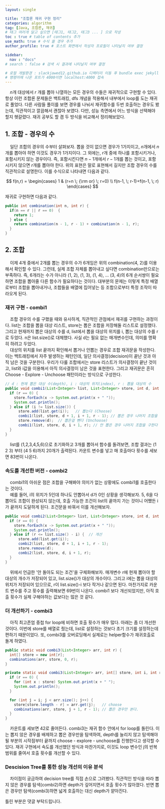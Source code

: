 ```yaml
---
layout: single

title: "조합론 재귀 구현 정리"
categories: algorithm
tag: [Java, 조합론, 재귀]
# 태그 여러개 달고 싶으면 [태그1, 태그2, 태그3 ... ] 으로 작성
toc : true # table of contents 추가
use_math: true # 수식 쓸 경우 추가
author_profile: true # 포스트 화면에서 작성자 프로필이 나타날지 여부 결정

sidebar:
  nav : "docs"
# search : false # 검색 시 결과에 나타날지 여부 결정

# 로컬 개발환경 : slackjawed12.github.io 디렉터리 이동 후 bundle exec jekyll serve 실행
# 명령어에 나온 포트가 4000이면 localhost:4000 접속
---
```


&nbsp; &nbsp; $n$개 대상에서 $r$ 개를 뽑아 나열하는 모든 경우의 수들은 재귀적으로 구현할 수 있다. 항상 이런 조합론 문제들은 백트래킹, dfs 개념을 적용해서 내부에서 loop를 도는 재귀로 풀었다. 다른 사람들 풀이를 보면 경우를 나눠서 재귀함수를 두번 호출하는 경우도 봤는데, 직관적이고 깔끔해서 괜찮아 보였다. 다만, 성능 측면에서 어느 방식을 선택해야 할지 헷갈렸다. 재귀 공부도 할 겸 두 방식을 비교해서 정리해보았다.

## 1. 조합 - 경우의 수
&nbsp; &nbsp; 일단 조합의 경우의 수부터 살펴보자. 뽑을 것이 없으면 경우가 1가지이고, $n$개에서 $n$개를 뽑아야 하면 이것도 경우가 1가지이다. 그 외에는, $r$개 중에 하나를 포함시키거나, 포함시키지 않는 경우이다. 즉, 포함시킨다면 $n-1$개에서 $r-1$개를 뽑는 것이고, 포함시키지 않으면 $r$개를 뽑아야 한다. 위의 표현은 말로 표현해서 길지만 조합 경우의 수를 직관적으로 설명한다. 이를 수식으로 나타내면 다음과 같다.

$$ f(n,r) = 
\begin{cases}
1 & (r=n \; {\rm or} \; r=0) \\
f(n-1, \; r-1)+f(n-1, \; r)
\end{cases} $$

재귀로 구현하면 다음과 같다.

```java
public int combination(int n, int r) {
  if(n == r || r == 0)  {
    return 1;
  } else {
    return combination(n - 1, r - 1) + combination(n - 1, r);
  }
}
```

## 2. 조합
&nbsp; &nbsp; 이제 4개 중에서 2개를 뽑는 경우의 수가 6개임은 위의 combination(4, 2)를 이용해서 확인할 수 있다. 그런데, 실제 조합 자체를 뽑아내고 싶다면 combination만으로는 부족하다. 즉, 6개라는 수가 아니라 (1, 2), (1, 3), (1, 4), ... (3, 4)의 6개 순서쌍이 필요하면 조합을 뽑아줄 다른 함수가 필요하다는 것이다. 대부분의 문제는 이렇게 특정 배열로부터 조합을 뽑아내거나, 조합들을 배열에 집어넣는 등 조합으로부터 특정 조작이 따라오게 된다.

### 재귀 구현 - combi1

&nbsp; &nbsp; 조합 경우의 수를 구했을 때와 유사하게, 직관적인 관점에서 재귀를 구현하는 과정이다. list는 조합을 뽑을 대상 리스트, store는 뽑은 조합을 저장해둘 리스트로 설정했다. 그리고 현재까지 뽑은 대상의 수를 d, list에서 뽑을 대상의 위치를 i, 뽑는 대상의 수를 r로 두었다. n은 list.size()로 대체했다. 사실 d는 필요 없는 매개변수인데, 의미를 명확히 하려고 두었다.   
&nbsp; &nbsp; 대상의 위치를 list 끝까지 확인해서 뽑거나 안뽑는 경우로 조합 재귀문을 작성한다. 이는 백트래킹에서 자주 발생하는 패턴인데, 일단 의사결정(decision)이 끝난 것과 아직 남은 것을 구분한다. 우리가 다룰 조합에서는 store 리스트가 의사결정이 끝난 것이고, list와 i값을 이용해서 아직 의사결정이 남은 것을 표현한다. 그리고 재귀문은 흔히 Choose - Explore - Unchoose 패턴이라는 방식으로 구성한다.

```java
// d : 현재 뽑은 대상 수(depth), i : 대상의 위치(index), r : 뽑을 대상의 수
public void combi1(List<Integer> list, List<Integer> store, int d, int i, int r) {
  if (r == 0) {
    store.forEach(x -> System.out.print(x + " "));
    System.out.println();
  } else if (i != list.size()) { 
      store.add(list.get(i));   // 뽑는다 (Choose)
      combi1(list, store, d + 1, i + 1, r - 1); // 뽑은 경우 나머지 조합을 구한다(Explore)
      store.remove(d);  // 뽑은걸 뺀다 (Unchoose)
      combi1(list, store, d, i + 1, r); // 안 뽑은 경우 나머지 조합을 구한다
  }
}
```
&nbsp; &nbsp; list를 (1,2,3,4,5,6)으로 초기화하고 3개를 뽑아서 함수를 돌려보면, 조합 결과는 (1 2 3) 부터 (4 5 6)까지 20개가 출력된다. 카운트 변수를 넣고 매 호출마다 횟수를 세보면 83번이 나온다.

### 속도를 개선한 버전 - combi2
&nbsp; &nbsp; combi1의 아쉬운 점은 조합을 구해봐야 의미가 없는 상황에도 combi1를 호출한다는 것이다.  
&nbsp; &nbsp; 예를 들어, i의 위치가 5인데 하나도 안뽑아서 d가 0인 상황을 생각해보자. 5, 6을 다 뽑아도 조합이 완성되지 않는데, 호출 가능한 조건이 list의 끝까지 가는 것이니 어쨌든 i가 끝까지 도달하게 된다. 조건문을 바꿔서 이를 개선해보자.

```java
public void combi2(List<Integer> list, List<Integer> store, int d, int i, int r) {
  if (r == 0) {
    store.forEach(x -> System.out.print(x + " "));
    System.out.println();
  } else if (r <= list.size() - i) {  // 개선
      store.add(list.get(i));
      combi2(list, store, d + 1, i + 1, r - 1); 
      store.remove(d);
      combi2(list, store, d, i + 1, r);
  }
}
```

&nbsp; &nbsp; 위에서 언급한 '안 돌아도 되는 조건'을 구체화해보자. 매개변수 r에 현재 뽑아야 할 대상의 개수가 저장되어 있고, list.size()가 대상의 개수이다. 그리고 i에는 뽑을 대상의 위치가 저장되어 있으므로, r이 list.size()-i 보다 작거나 같으면 된다. 마찬가지로 카운트 변수를 주고 횟수를 출력해보면 69번이 나온다. combi1 보다 개선되었지만, 아직 호출 횟수가 실제 구해야하는 값보다는 많은 것 같다.


### 더 개선하기 - combi3

&nbsp; &nbsp; 아직 최고존엄 중첩 for loop에 비하면 호출 횟수가 매우 많다. 아래는 좀 더 개선한 것이다. 이번에 store를 배열로 줬는데, list로 설정하는 것보다 초기 크기를 설정하는데 편하기 때문이었다. 또, combi3를 오버로딩해서 실제로는 helper함수가 재귀호출로 돌게 하였다.

```java
public static void combi3(List<Integer> arr, int r) {
  int[] store = new int[r];
  combinations(arr, store, 0, r);
}

private static void combi3(List<Integer> arr, int[] store, int i, int r) {
  if (r == 0) {            
    for (int x : store) System.out.print(x + " ");
    System.out.println();
  }

  for (int j = i; j < arr.size(); j++) {
    store[store.length - r] = arr.get(j);   // choose
    combinations(arr, store, j + 1, r - 1); // 뽑은 경우만 본다.
  }
}
```
&nbsp; &nbsp; 카운트를 세보면 42로 줄어든다. combi3는 재귀 함수 안에서 for loop를 돌린다. 이는 뽑지 않은 경우를 배제하고 뽑은 경우만을 탐색하여, depth를 늘리지 않고 탐색해야 될 부분의 시작점부터 끝까지 choose - explore - unchoose를 진행한다고 생각할 수 있다. 재귀 구현에서 속도를 개선했던 방식과 마찬가지로, 이것도 loop 변수인 j의 반복 범위를 줄여서 호출 횟수를 개선할 수 있다. 

### Descision Tree를 통한 성능 개선의 이유 분석
&nbsp; &nbsp; 차이점이 궁금하여 decision tree를 직접 손으로 그려봤다. 직관적인 방식을 따라 뽑지 않은 경우를 탐색(combi2)하면 depth가 깊어지면서 호출 횟수가 많아졌다. 반면 뽑은 경우만 탐색(combi3)하면 넓게 호출하는 대신 depth가 얕아진다. 


틀린 부분은 댓글 부탁드립니다.